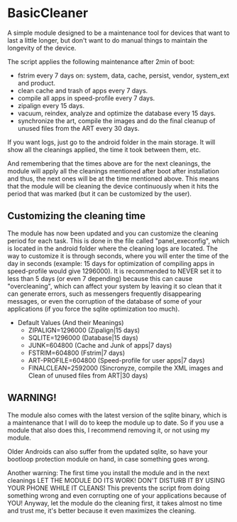 # BasicCleaner
A simple module designed to be a maintenance tool for devices that want to last a little longer, but don't want to do manual things to maintain the longevity of the device.

The script applies the following maintenance after 2min of boot:

- fstrim every 7 days on: system, data, cache, persist, vendor, system_ext and product. 
- clean cache and trash of apps every 7 days.
- compile all apps in speed-profile every 7 days.
- zipalign every 15 days.
- vacuum, reindex, analyze and optimize the database every 15 days.
- synchronize the art, compile the images and do the final cleanup of unused files from the ART every 30 days.

If you want logs, just go to the android folder in the main storage. It will show all the cleanings applied, the time it took between them, etc.

And remembering that the times above are for the next cleanings, the module will apply all the cleanings mentioned after boot after installation and thus, the next ones will be at the time mentioned above. This means that the module will be cleaning the device continuously when it hits the period that was marked (but it can be customized by the user).

## Customizing the cleaning time

The module has now been updated and you can customize the cleaning period for each task. This is done in the file called "panel_execonfig", which is located in the android folder where the cleaning logs are located. The way to customize it is through seconds, where you will enter the time of the day in seconds (example: 15 days for optimization of compiling apps in speed-profile would give 1296000). It is recommended to NEVER set it to less than 5 days (or even 7 depending) because this can cause "overcleaning", which can affect your system by leaving it so clean that it can generate errors, such as messengers frequently disappearing messages, or even the corruption of the database of some of your applications (if you force the sqlite optimization too much).

- Default Values ​​(And their Meanings)
  - ZIPALIGN=1296000 (Zipalign|15 days)
  - SQLITE=1296000 (Database|15 days)
  - JUNK=604800 (Cache and Junk of apps|7 days)
  - FSTRIM=604800 (Fstrim|7 days)
  - ART-PROFILE=604800 (Speed-profile for user apps|7 days)
  - FINALCLEAN=2592000 (Sincronyze, compile the XML images and Clean of unused files from ART|30 days)

## WARNING!
The module also comes with the latest version of the sqlite binary, which is a maintenance that I will do to keep the module up to date. So if you use a module that also does this, I recommend removing it, or not using my module.

Older Androids can also suffer from the updated sqlite, so have your bootloop protection module on hand, in case something goes wrong.

Another warning: The first time you install the module and in the next cleanings LET THE MODULE DO ITS WORK! DON'T DISTURB IT BY USING YOUR PHONE WHILE IT CLEANS! This prevents the script from doing something wrong and even corrupting one of your applications because of YOU! Anyway, let the module do the cleaning first, it takes almost no time and trust me, it's better because it even maximizes the cleaning.

